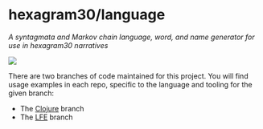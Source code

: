 # hexagram30/language

*A syntagmata and Markov chain language, word, and name generator for use in hexagram30 narratives*

[![][logo]][logo-large]


There are two branches of code maintained for this project. You will find usage
examples in each repo, specific to the language and tooling for the given branch:

* The [Clojure](tree/clojure) branch
* The [LFE](tree/lfe) branch

[//]: --Named-Links--

[logo]: https://raw.githubusercontent.com/hexagram30/resources/master/branding/logo/h30-logo-2-long-with-text-x695.png
[logo-large]: https://raw.githubusercontent.com/hexagram30/resources/master/branding/logo/h30-logo-2-long-with-text-x3440.png
